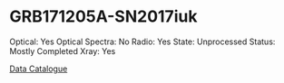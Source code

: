 # GRB171205A-SN2017iuk

Optical: Yes
Optical Spectra: No
Radio: Yes
State: Unprocessed
Status: Mostly Completed
Xray: Yes

[Data Catalogue](GRB171205A-SN2017iuk%20a40dc2a71440411d8d2ea3cd321c35e3/Data%20Catalogue%20c7c7b308715b4de0895dd706adcfb289.csv)